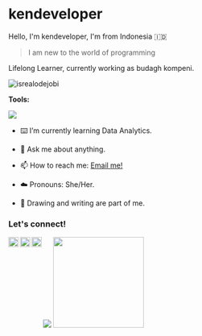 # kendeveloper
Hello, I'm kendeveloper, I'm from Indonesia 🇮🇩

> I am new to the world of programming 

Lifelong Learner, currently working as budagh kompeni.

<p align="left"> <img src="https://komarev.com/ghpvc/?username=KenDeveloper12&label=Profile%20views&color=0e75b6&style=flat" alt="isrealodejobi" />

</p

### <summary><strong>Tools:</strong></summary>

<p>

<img src="https://img.shields.io/badge/Text%20Editor-Visual%20Studio%20Code-blue?&logo=visual%20studio%20code&logoColor=blue" />

</p>



- :keyboard: I’m currently learning Data Analytics. </br>

- :speech_balloon: Ask me about anything.</br>

- :mailbox: How to reach me: <a href="mailto:youremail@gmail.com">Email me!</a>  </br>

- :cloud: Pronouns: She/Her. </br>

- :game_die: Drawing and writing are part of me. </br>
 

### <summary><strong>Let's connect!</strong></summary>

<a href="https://twitter.com/yours">

  <img align="left" alt="Goo's Twitter" width="20px" src="https://simpleicons.now.sh/twitter/495f7e" />

</a>

<a href="https://www.instagram.com/yours/">

  <img align="left" alt="Goo's Instagram" width="20px" src="https://simpleicons.now.sh/instagram/495f7e" />

</a>

<a href="https://yours.com/">

  <img align="left" alt="Goo's Blog" width="20px" src="https://simpleicons.now.sh/blogger/495f7e" />

</a>

<img src="https://github-readme-stats.vercel.app/api?username=KenDeveloper12&hide=contribs,prs&show_icons=true&hide_border=true&title_color=000" />

<img src="https://github-readme-stats.vercel.app/api/top-langs/?username=KenDeveloper12&layout=compact" height=180 />
